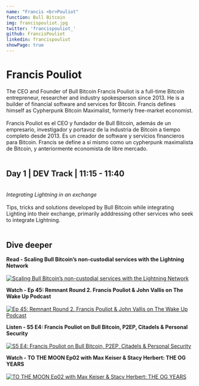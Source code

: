 ```yaml
---
name: "Francis <br>Pouliot"
function: Bull Bitcoin
img: francispouliot.jpg
twitter: 'francispouliot_'
github: FrancisPouliot
linkedin: francispouliot
showPage: true
---
```


# Francis Pouliot
 
The CEO and Founder of Bull Bitcoin Francis Pouliot is a full-time Bitcoin entrepreneur, researcher and industry spokesperson since 2013. He is a builder of financial software and services for Bitcoin. Francis defines himself as Cypherpunk Bitcoin Maximalist, formerly free-market economist.
<br><br>
Francis Pouliot es el CEO y fundador de Bull Bitcoin, además de un empresario, investigador y portavoz de la industria de Bitcoin a tiempo completo desde 2013. Es un creador de software y servicios financieros para Bitcoin. Francis se define a sí mismo como un cypherpunk maximalista de Bitcoin, y anteriormente economista de libre mercado.
<br><br>

## Day 1 | DEV Track | 11:15 - 11:40
<br>
<i>Integrating Lightning in an exchange</i><br><br>
Tips, tricks and solutions developed by Bull Bitcoin while integrating Lighting into their exchange, primarily adddressing other services who seek to integrate Lightning.<br><br>

## Dive deeper


<div class="grid grid-cols-2 gap-5">

<div class="p-3 my-2">

**Read - Scaling Bull Bitcoin’s non-custodial services with the Lightning Network**  <br><br>
[![Scaling Bull Bitcoin’s non-custodial services with the Lightning Network](/content/francis_bull.png)](https://medium.com/bull-bitcoin/scaling-bull-bitcoins-non-custodial-services-with-the-lightning-network-782585d96098/)
</div>

<div class="p-3 my-2">

**Watch - Ep 45: Remnant Round 2. Francis Pouliot & John Vallis on The Wake Up Podcast** <br><br>
[ ![Ep 45: Remnant Round 2. Francis Pouliot & John Vallis on The Wake Up Podcast](/content/francis_wakeup.png)](https://www.youtube.com/watch?v=8t_sQ4rTGho/)
</div>

<div class="p-3 my-2">

**Listen - S5 E4: Francis Pouliot on Bull Bitcoin, P2EP, Citadels & Personal Security**  <br><br>
[![S5 E4: Francis Pouliot on Bull Bitcoin, P2EP, Citadels & Personal Security](/content/francis_takeover.png)](https://bitcoin-takeover.com/s5-e4-francis-pouliot-on-bitcoin-security-p2ep-why-s2f-sucks/)
</div>

<div class="p-3 my-2">

**Watch - TO THE MOON Ep02 with Max Keiser & Stacy Herbert: THE OG YEARS**  <br><br>
[![TO THE MOON Ep02 with Max Keiser & Stacy Herbert: THE OG YEARS](/content/francis_orangepill.png)](https://www.youtube.com/watch?v=zur7vXPCuYQ/)
</div>
</div>

<br>


